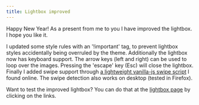 ```yaml
---
title: Lightbox improved
---
```


Happy New Year! As a present from me to you I have improved the lightbox. I hope you like it. 

I updated some style rules with an '!important' tag, to prevent lightbox styles accidentally being overruled by the theme. Additionally the lightbox now has keyboard support. The arrow keys (left and right) can be used to loop over the images. Pressing the 'escape' key (Esc) will close the lightbox. Finally I added swipe support through [a lightweight vanilla-js swipe script](https://www.cssscript.com/detect-swipe-events-vanilla-javascript-swipe/) I found online. The swipe detection also works on desktop (tested in Firefox).

Want to test the improved lightbox? You can do that at the [lightbox page](/without-plugin/lightbox) by clicking on the links.


